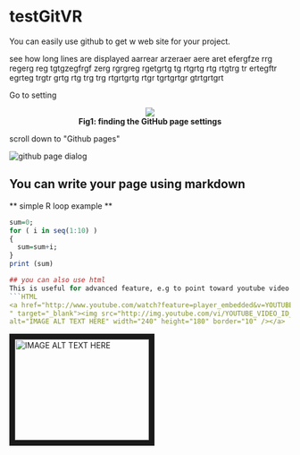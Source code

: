 # testGitVR

You can easily use github to get w web site for your project.

see how long lines are displayed aarrear arzeraer aere aret efergfze rrg regerg reg tgtgzegfrgf zerg rgrgreg rgetgrtg tg rtgrtg rtg rtgtrg tr ertegftr egrteg trgtr grtg rtg trg trg rtgrtgrtg rtgr tgrtgrtgr gtrtgrtgrt

Go to setting

<p align="center">
  <img src="https://miro.medium.com/max/1400/1*urnPtt5HXovCT5qwInXURA.png"><br/>
  <b>Fig1: finding the GitHub page settings</b>
</p>


scroll down to "Github pages"

![github page dialog](https://miro.medium.com/max/1400/1*124pYgEpuutUArUAWF3kxw.png)

## You can write your page using markdown
** simple R loop example **
```R
sum=0;
for ( i in seq(1:10) )
{
  sum=sum+i;
}
print (sum)

## you can also use html
This is useful for advanced feature, e.g to point toward youtube video:
```HTML
<a href="http://www.youtube.com/watch?feature=player_embedded&v=YOUTUBE_VIDEO_ID_HERE
" target="_blank"><img src="http://img.youtube.com/vi/YOUTUBE_VIDEO_ID_HERE/0.jpg" 
alt="IMAGE ALT TEXT HERE" width="240" height="180" border="10" /></a>
```

<a href="http://www.youtube.com/watch?feature=player_embedded&v=Yiv8rSLsi1xo
" target="_blank"><img src="http://img.youtube.com/vi/iv8rSLsi1xo/0.jpg" 
alt="IMAGE ALT TEXT HERE" width="240" height="180" border="10" /></a>
